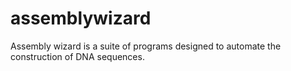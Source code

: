 # assemblywizard

Assembly wizard is a suite of programs designed to automate the construction of DNA sequences.
